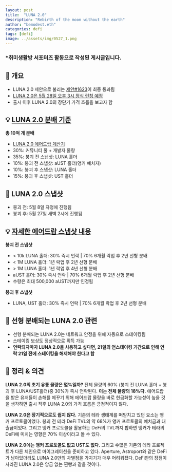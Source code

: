 ```yaml
---
layout: post
title:  "LUNA 2.0"
description: "Rebirth of the moon without the earth"
author: "bemodest.eth"
categories: defi
tags: [defi]
image: ../assets/img/0527_1.png
---
```


### *취미생활방 서포터즈 활동으로 작성된 게시글입니다.

## 🔎 개요
- LUNA 2.0 제안으로 불리는 [제안#1623](https://station.terra.money/proposal/1623)이 최종 통과됨
- [LUNA 2.0은 5월 28일 오후 3시 정식 런칭 예정](https://twitter.com/terra_money/status/1530047587709067264?s=20&t=knQVea9-s5sNOqBV3GOYow)
- 출시 이후 LUNA 2.0의 장단기 가격 흐름을 보고자 함

## 💡 [LUNA 2.0 분배 기준](https://twitter.com/terra_money/status/1529451639890845697)

**총 10억 개 분배**
- [LUNA 2.0 에어드랍 계산기]((https://terrarity.io/luna-airdrop))
- 30%: 커뮤니티 풀 + 개발자 물량
- 35%: 붕괴 전 스냅삿: LUNA 홀더
- 10%: 붕괴 전 스냅삿: aUST 홀더(앵커 예치자)
- 10%: 붕괴 후 스냅샷: LUNA 홀더
- 15%: 붕괴 후 스냅샷: UST 홀더

## 🔎 LUNA 2.0 스냅샷
- 붕괴 전: 5월 8일 자정에 진행됨
- 붕괴 후: 5월 27일 새벽 2시에 진행됨

## 💡 [자세한 에어드랍 스냅샷 내용](https://medium.com/terra-money/terra-2-0-luna-airdrop-cd08a6d9cfcd)

  **붕괴 전 스냅샷**
- < 10k LUNA 홀더: 30% 즉시 언락 \| 70% 6개월 락업 후 2년 선형 분배
- < 1M LUNA 홀더: 1년 락업 후 2년 선형 분배
- \> 1M LUNA 홀더: 1년 락업 후 4년 선형 분배
- aUST 홀더: 30% 즉시 언락 \| 70% 6개월 락업 후 2년 선형 분배
- 수량은 최대 500,000 aUST까지만 인정됨

**붕괴 후 스냅샷**
- LUNA, UST 홀더: 30% 즉시 언락 \| 70% 6개월 락업 후 2년 선형 분배

## 🔎 선형 분배되는 LUNA 2.0 관련
- 선형 분배되는 LUNA 2.0는 네트워크 안정을 위해 자동으로 스테이킹됨
- 스테이킹 보상도 정상적으로 획득 가능
- **언락되자마자 LUNA 2.0을 사용하고 싶다면, 21일의 언스테이킹 기간으로 인해 언락 21일 전에 스테이킹을 해제해야 한다고 함**

## 🔎 정리 & 의견
**LUNA 2.0의 초기 유통 물량은 몇%일까?** 전체 물량의 60% (붕괴 전 LUNA 홀더 + 붕괴 후 LUNA/UST홀더)중 30%가 즉시 언락된다. **이는 전체 물량의 18%다.** 에어드랍을 받은 유저들이 손해를 메꾸기 위해 에어드랍 물량을 바로 현금화할 가능성이 높을 것을 생각하면 출시 직후 LUNA 2.0의 가격 흐름은 긍정적이지 않다.

**LUNA 2.0은 장기적으로도 쉽지 않다.** 기존의 테라 생태계를 떠받치고 있던 요소는 앵커 프로토콜이었다. 붕괴 전 테라 DeFi TVL의 약 68%가 앵커 프로토콜의 예치금과 대출금이었다. 그리고 앵커 프로토콜을 활용하는 DeFi의 TVL까지 합하면 앵커가 테라의 DeFi에 미치는 영향은 70% 이상이라고 볼 수 있다.

**LUNA 2.0에는 앵커 프로토콜도 없고 UST도 없다.** 그리고 수많은 기존의 테라 프로젝트가 다른 체인으로 마이그레이션을 준비하고 있다. Aperture, Astroport와 같은 DeFi가 남아있더라도 LUNA 2.0만의 차별점을 가지기가 매우 어려워졌다. DeFi만의 장점이 사라진 LUNA 2.0은 앙금 없는 찐빵과 같을 것이다.